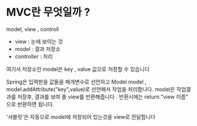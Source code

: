 # MVC란 무엇일까 ?

model, view , controll 
- view : 눈에 보이는 것 
- model : 결과 저장소 
- controller : 처리 

여기서 저장소인 model은 key , value 값으로 저장할 수 있습니다

Spring은 입력받을 값들을 매개변수로 선언하고 Model model , model.addAttribute("key",value)로 선언해서 작업을 처리합니다.
model은 작업결과를 저장후, 결과를 보여 줄 view를 반환해줍니다 .
반환시에는 return "view 이름" 으로 반환하면 됩니다.

'서블릿'은 자동으로 model에 저장되어 있는것을 view로 전달합니다
